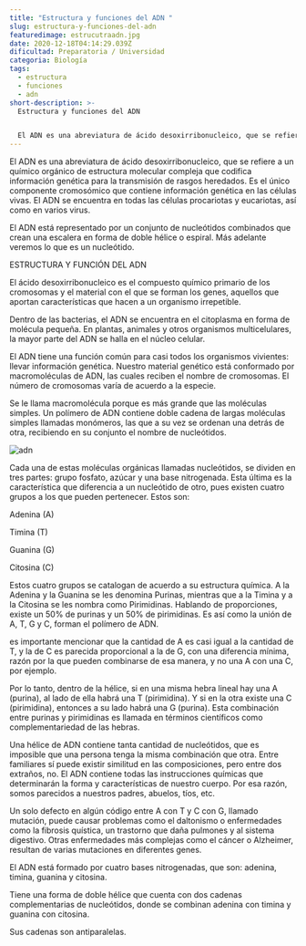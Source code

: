 ```yaml
---
title: "Estructura y funciones del ADN "
slug: estructura-y-funciones-del-adn
featuredimage: estrucutraadn.jpg
date: 2020-12-18T04:14:29.039Z
dificultad: Preparatoria / Universidad
categoria: Biología
tags:
  - estructura
  - funciones
  - adn
short-description: >-
  Estructura y funciones del ADN 


  El ADN es una abreviatura de ácido desoxirribonucleico, que se refiere a un químico orgánico de estructura molecular compleja que codifica información genética para la transmisión de rasgos heredados
---
```

El ADN es una abreviatura de ácido desoxirribonucleico, que se refiere a un químico orgánico de estructura molecular compleja que codifica información genética para la transmisión de rasgos heredados. Es el único componente cromosómico que contiene información genética en las células vivas. El ADN se encuentra en todas las células procariotas y eucariotas, así como en varios virus.



El ADN está representado por un conjunto de nucleótidos combinados que crean una escalera en forma de doble hélice o espiral. Más adelante veremos lo que es un nucleótido.



ESTRUCTURA Y FUNCIÓN DEL ADN

El ácido desoxirribonucleico es el compuesto químico primario de los cromosomas y el material con el que se forman los genes, aquellos que aportan características que hacen a un organismo irrepetible.

Dentro de las bacterias, el ADN se encuentra en el citoplasma en forma de molécula pequeña. En plantas, animales y otros organismos multicelulares, la mayor parte del ADN se halla en el núcleo celular.



El ADN tiene una función común para casi todos los organismos vivientes: llevar información genética. Nuestro material genético está conformado por macromoléculas de ADN, las cuales reciben el nombre de cromosomas. El número de cromosomas varía de acuerdo a la especie.

Se le llama macromolécula porque es más grande que las moléculas simples. Un polímero de ADN contiene doble cadena de largas moléculas simples llamadas monómeros, las que a su vez se ordenan una detrás de otra, recibiendo en su conjunto el nombre de nucleótidos.

![adn](/assets/adn.png "adn")



Cada una de estas moléculas orgánicas llamadas nucleótidos, se dividen en tres partes: grupo fosfato, azúcar y una base nitrogenada. Esta última es la característica que diferencia a un nucleótido de otro, pues existen cuatro grupos a los que pueden pertenecer. Estos son:



Adenina (A)



Timina (T)



Guanina (G)



Citosina (C)



Estos cuatro grupos se catalogan de acuerdo a su estructura química. A la Adenina y la Guanina se les denomina Purinas, mientras que a la Timina y a la Citosina se les nombra como Pirimidinas. Hablando de proporciones, existe un 50% de purinas y un 50% de pirimidinas. Es así como la unión de A, T, G y C, forman el polímero de ADN.



es importante mencionar que la cantidad de A es casi igual a la cantidad de T, y la de C es parecida proporcional a la de G, con una diferencia mínima, razón por la que pueden combinarse de esa manera, y no una A con una C, por ejemplo.



Por lo tanto, dentro de la hélice, si en una misma hebra lineal hay una A (purina), al lado de ella habrá una T (pirimidina). Y si en la otra existe una C (pirimidina), entonces a su lado habrá una G (purina). Esta combinación entre purinas y pirimidinas es llamada en términos científicos como complementariedad de las hebras.



Una hélice de ADN contiene tanta cantidad de nucleótidos, que es imposible que una persona tenga la misma combinación que otra. Entre familiares sí puede existir similitud en las composiciones, pero entre dos extraños, no. El ADN contiene todas las instrucciones químicas que determinarán la forma y características de nuestro cuerpo. Por esa razón, somos parecidos a nuestros padres, abuelos, tíos, etc.



Un solo defecto en algún código entre A con T y C con G, llamado mutación, puede causar problemas como el daltonismo o enfermedades como la fibrosis quística, un trastorno que daña pulmones y al sistema digestivo. Otras enfermedades más complejas como el cáncer o Alzheimer, resultan de varias mutaciones en diferentes genes.



El ADN está formado por cuatro bases nitrogenadas, que son: adenina, timina, guanina y citosina.   

Tiene una forma de doble hélice que cuenta con dos cadenas complementarias de nucleótidos, donde se combinan adenina con timina y guanina con citosina.

Sus cadenas son antiparalelas.